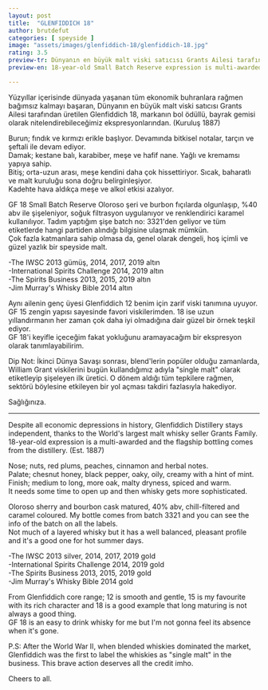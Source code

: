 ```yaml
---
layout: post
title:  "GLENFIDDICH 18"
author: brutdefut
categories: [ speyside ]
image: "assets/images/glenfiddich-18/glenfiddich-18.jpg"
rating: 3.5
preview-tr: Dünyanın en büyük malt viski satıcısı Grants Ailesi tarafından üretilen Glenfiddich 18, markanın bayrak gemisi olarak nitelendirebileceğimiz ekspresyonlarından.   
preview-en: 18-year-old Small Batch Reserve expression is multi-awarded and the flagship bottling comes from the Glenfiddich Distillery. 

---
```


Yüzyıllar içerisinde dünyada yaşanan tüm ekonomik buhranlara rağmen bağımsız kalmayı başaran, Dünyanın en büyük malt viski satıcısı Grants Ailesi tarafından üretilen Glenfiddich 18, markanın bol ödüllü, bayrak gemisi olarak nitelendirebileceğimiz ekspresyonlarından. (Kuruluş 1887)  

Burun; fındık ve kırmızı erikle başlıyor. Devamında bitkisel notalar, tarçın ve şeftali ile devam ediyor.  
Damak; kestane balı, karabiber, meşe ve hafif nane. Yağlı ve kremamsı yapıya sahip.  
Bitiş; orta-uzun arası, meşe kendini daha çok hissettiriyor. Sıcak, baharatlı ve malt kuruluğu sona doğru belirginleşiyor.  
Kadehte hava aldıkça meşe ve alkol etkisi azalıyor.  

GF 18 Small Batch Reserve Oloroso şeri ve burbon fıçılarda olgunlaşıp, %40 abv ile şişeleniyor, soğuk filtrasyon uygulanıyor ve renklendirici karamel kullanılıyor. Tadım yaptığım şişe batch no: 3321'den geliyor ve tüm etiketlerde hangi partiden alındığı bilgisine ulaşmak mümkün.  
Çok fazla katmanlara sahip olmasa da, genel olarak dengeli, hoş içimli ve güzel yazlık bir speyside malt.  

-The IWSC 2013 gümüş, 2014, 2017, 2019 altın  
-International Spirits Challenge 2014, 2019 altın  
-The Spirits Business 2013, 2015, 2019 altın  
-Jim Murray's Whisky Bible 2014 altın

Aynı ailenin genç üyesi Glenfiddich 12 benim için zarif viski tanımına uyuyor. GF 15 zengin yapısı sayesinde favori viskilerimden. 18 ise uzun yıllandırmanın her zaman çok daha iyi olmadığına dair güzel bir örnek teşkil ediyor.  
GF 18'i keyifle içeceğim fakat yokluğunu aramayacağım bir ekspresyon olarak tanımlayabilirim.  

Dip Not:
İkinci Dünya Savaşı sonrası, blend'lerin popüler olduğu zamanlarda, William Grant viskilerini bugün kullandığımız adıyla "single malt" olarak etiketleyip şişeleyen ilk üretici. O dönem aldığı tüm tepkilere rağmen, sektörü böylesine etkileyen bir yol açması takdiri fazlasıyla hakediyor.  

Sağlığınıza.

 
-----------------------------------------------

<p id="english"></p>

Despite all economic depressions in history, Glenfiddich Distillery stays independent, thanks to the World's largest malt whisky seller Grants Family. 18-year-old expression is a multi-awarded and the flagship bottling comes from the distillery. (Est. 1887)  

Nose; nuts, red plums, peaches, cinnamon and herbal notes.  
Palate; chesnut honey, black pepper, oaky, oily, creamy with a hint of mint.  
Finish; medium to long, more oak, malty dryness, spiced and warm.  
It needs some time to open up and then whisky gets more sophisticated.  

Oloroso sherry and bourbon cask matured, 40% abv, chill-filtered and caramel coloured. My bottle comes from batch 3321 and you can see the info of the batch on all the labels.  
Not much of a layered whisky but it has a well balanced, pleasant profile and it's a good one for hot summer days.  

-The IWSC 2013 silver, 2014, 2017, 2019 gold  
-International Spirits Challenge 2014, 2019 gold  
-The Spirits Business 2013, 2015, 2019 gold  
-Jim Murray's Whisky Bible 2014 gold  

From Glenfiddich core range; 12 is smooth and gentle, 15 is my favourite with its rich character and 18 is a good example that long maturing is not always a good thing.  
GF 18 is an easy to drink whisky for me but I'm not gonna feel its absence when it's gone.  

P.S:
After the World War II, when blended whiskies dominated the market, Glenfiddich was the first to label the whiskies as "single malt" in the business. This brave action deserves all the credit imho. 

Cheers to all.   
  

